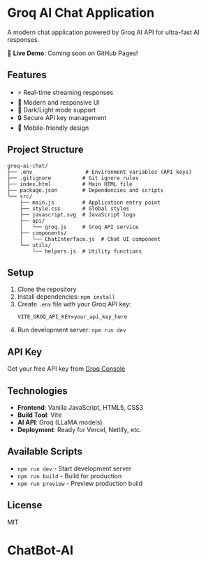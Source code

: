 # Groq AI Chat Application

A modern chat application powered by Groq AI API for ultra-fast AI responses.

🌟 **Live Demo**: Coming soon on GitHub Pages!

## Features

- ⚡ Real-time streaming responses
- 🎨 Modern and responsive UI
- 🌙 Dark/Light mode support
- 🔒 Secure API key management
- 📱 Mobile-friendly design

## Project Structure

```
groq-ai-chat/
├── .env                 # Environment variables (API keys)
├── .gitignore          # Git ignore rules
├── index.html          # Main HTML file
├── package.json        # Dependencies and scripts
└── src/
    ├── main.js         # Application entry point
    ├── style.css       # Global styles
    ├── javascript.svg  # JavaScript logo
    ├── api/
    │   └── groq.js     # Groq API service
    ├── components/
    │   └── ChatInterface.js  # Chat UI component
    └── utils/
        └── helpers.js  # Utility functions
```

## Setup

1. Clone the repository
2. Install dependencies: `npm install`
3. Create `.env` file with your Groq API key:
   ```
   VITE_GROQ_API_KEY=your_api_key_here
   ```
4. Run development server: `npm run dev`

## API Key

Get your free API key from [Groq Console](https://console.groq.com/keys)

## Technologies

- **Frontend**: Vanilla JavaScript, HTML5, CSS3
- **Build Tool**: Vite
- **AI API**: Groq (LLaMA models)
- **Deployment**: Ready for Vercel, Netlify, etc.

## Available Scripts

- `npm run dev` - Start development server
- `npm run build` - Build for production
- `npm run preview` - Preview production build

## License

MIT
# ChatBot-AI
